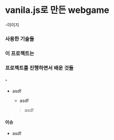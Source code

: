 # vanila.js로 만든 webgame

-이미지

### 사용한 기술들 

### 이 프로젝트는 

### 프로젝트를 진행하면서 배운 것들 

#### -

- asdf

  - asdf

  > asdf

#### 이슈

- asdf

```js

```


